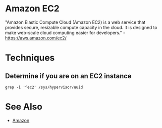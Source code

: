 # Amazon EC2

"Amazon Elastic Compute Cloud (Amazon EC2) is a web service that provides secure, resizable compute capacity in the cloud. It is designed to make web-scale cloud computing easier for developers." - <https://aws.amazon.com/ec2/>

# Techniques

## Determine if you are on an EC2 instance

```
grep -i '^ec2' /sys/hypervisor/uuid
```

# See Also

- [Amazon](amazon)
